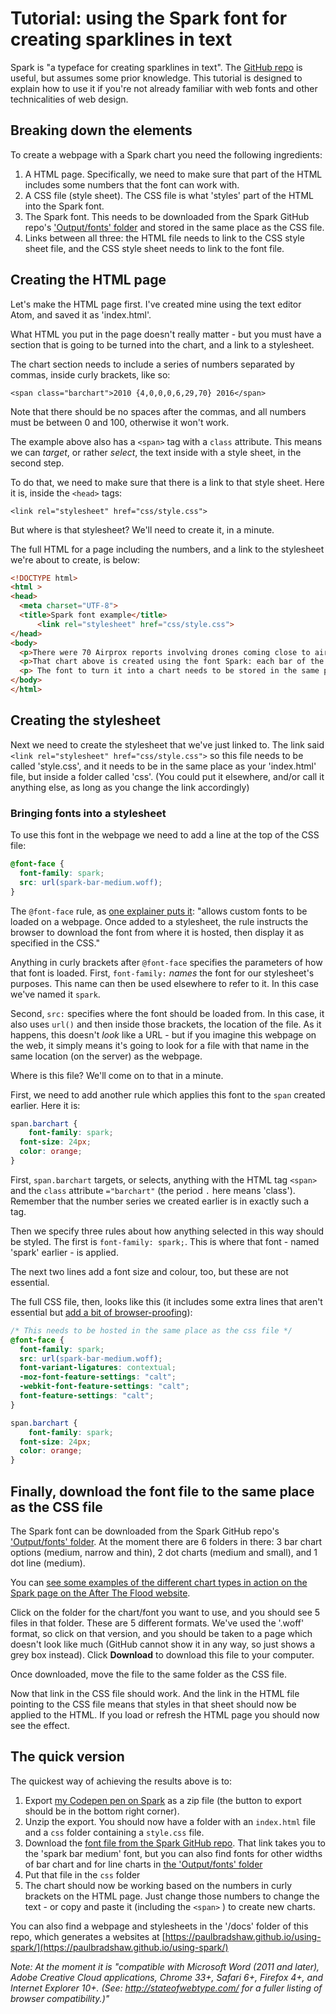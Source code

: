 # Tutorial: using the Spark font for creating sparklines in text

Spark is "a typeface for creating sparklines in text". The [GitHub repo](https://github.com/aftertheflood/spark) is useful, but assumes some prior knowledge. This tutorial is designed to explain how to use it if you're not already familiar with web fonts and other technicalities of web design.

## Breaking down the elements

To create a webpage with a Spark chart you need the following ingredients:

1. A HTML page. Specifically, we need to make sure that part of the HTML includes some numbers that the font can work with.
2. A CSS file (style sheet). The CSS file is what 'styles' part of the HTML into the Spark font.
3. The Spark font. This needs to be downloaded from the Spark GitHub repo's ['Output/fonts' folder](https://github.com/paulbradshaw/spark/tree/master/Output/Webfonts) and stored in the same place as the CSS file.
4. Links between all three: the HTML file needs to link to the CSS style sheet file, and the CSS style sheet needs to link to the font file.

## Creating the HTML page

Let's make the HTML page first. I've created mine using the text editor Atom, and saved it as 'index.html'.

What HTML you put in the page doesn't really matter - but you must have a section that is going to be turned into the chart, and a link to a stylesheet.

The chart section needs to include a series of numbers separated by commas, inside curly brackets, like so:

`<span class="barchart">2010 {4,0,0,0,6,29,70} 2016</span>`

Note that there should be no spaces after the commas, and all numbers must be between 0 and 100, otherwise it won't work.

The example above also has a `<span>` tag with a `class` attribute. This means we can *target*, or rather *select*, the text inside with a style sheet, in the second step.

To do that, we need to make sure that there is a link to that style sheet. Here it is, inside the `<head>` tags:

`<link rel="stylesheet" href="css/style.css">`

But where is that stylesheet? We'll need to create it, in a minute.

The full HTML for a page including the numbers, and a link to the stylesheet we're about to create, is below:

```html
<!DOCTYPE html>
<html >
<head>
  <meta charset="UTF-8">
  <title>Spark font example</title>
      <link rel="stylesheet" href="css/style.css">
</head>
<body>
  <p>There were 70 Airprox reports involving drones coming close to aircraft over the UK in 2016 - compared to 29 in 2015 and just 6 in 2014. There were no incidents at all between 2011 and 2013: <span class="barchart">2010 {4,0,0,0,6,29,70} 2016</span>. There have been 33 incidents up to May 2017. </p>
  <p>That chart above is created using the font Spark: each bar of the chart is actually a number.</p>
  <p> The font to turn it into a chart needs to be stored in the same place as the CSS file.</p>
</body>
</html>
```

## Creating the stylesheet

Next we need to create the stylesheet that we've just linked to. The link said `<link rel="stylesheet" href="css/style.css">` so this file needs to be called 'style.css', and it needs to be in the same place as your 'index.html' file, but inside a folder called 'css'. (You could put it elsewhere, and/or call it anything else, as long as you change the link accordingly)

### Bringing fonts into a stylesheet

To use this font in the webpage we need to add a line at the top of the CSS file:

```css
@font-face {
  font-family: spark;
  src: url(spark-bar-medium.woff);
}
```

The `@font-face` rule, as [one explainer puts it](https://css-tricks.com/snippets/css/using-font-face/): "allows custom fonts to be loaded on a webpage. Once added to a stylesheet, the rule instructs the browser to download the font from where it is hosted, then display it as specified in the CSS."

Anything in curly brackets after `@font-face` specifies the parameters of how that font is loaded. First, `font-family:` *names* the font for our stylesheet's purposes. This name can then be used elsewhere to refer to it. In this case we've named it `spark`.

Second, `src:` specifies where the font should be loaded from. In this case, it also uses `url()` and then inside those brackets, the location of the file. As it happens, this doesn't *look* like a URL - but if you imagine this webpage on the web, it simply means it's going to look for a file with that name in the same location (on the server) as the webpage.

Where is this file? We'll come on to that in a minute.

First, we need to add another rule which applies this font to the `span` created earlier. Here it is:

```css
span.barchart {
    font-family: spark;
  font-size: 24px;
  color: orange;
}
```

First, `span.barchart` targets, or selects, anything with the HTML tag `<span>` and the `class` attribute `="barchart"` (the period `.` here means 'class'). Remember that the number series we created earlier is in exactly such a tag.

Then we specify three rules about how anything selected in this way should be styled. The first is `font-family: spark;`. This is where that font - named 'spark' earlier - is applied.

The next two lines add a font size and colour, too, but these are not essential.

The full CSS file, then, looks like this (it includes some extra lines that aren't essential but [add a bit of browser-proofing](https://helpx.adobe.com/typekit/using/open-type-syntax.html#calt)):

```css
/* This needs to be hosted in the same place as the css file */
@font-face {
  font-family: spark;
  src: url(spark-bar-medium.woff);
  font-variant-ligatures: contextual;
  -moz-font-feature-settings: "calt";
  -webkit-font-feature-settings: "calt";
  font-feature-settings: "calt";
}

span.barchart {
    font-family: spark;
  font-size: 24px;
  color: orange;
}
```

## Finally, download the font file to the same place as the CSS file

The Spark font can be downloaded from the Spark GitHub repo's ['Output/fonts' folder](https://github.com/paulbradshaw/spark/tree/master/Output/Webfonts). At the moment there are 6 folders in there: 3 bar chart options (medium, narrow and thin), 2 dot charts (medium and small), and 1 dot line (medium).

You can [see some examples of the different chart types in action on the Spark page on the After The Flood website](http://aftertheflood.co/projects/atf-spark).

Click on the folder for the chart/font you want to use, and you should see 5 files in that folder. These are 5 different formats. We've used the '.woff' format, so click on that version, and you should be taken to a page which doesn't look like much (GitHub cannot show it in any way, so just shows a grey box instead). Click **Download** to download this file to your computer.

Once downloaded, move the file to the same folder as the CSS file.

Now that link in the CSS file should work. And the link in the HTML file pointing to the CSS file means that styles in that sheet should now be applied to the HTML. If you load or refresh the HTML page you should now see the effect.


## The quick version

The quickest way of achieving the results above is to:

1. Export [my Codepen pen on Spark](https://codepen.io/paulbradshaw/pen/zEBzmE) as a zip file (the button to export should be in the bottom right corner).
2. Unzip the export. You should now have a folder with an `index.html` file and a `css` folder containing a `style.css` file.
3. Download the [font file from the Spark GitHub repo](https://github.com/paulbradshaw/spark/blob/master/Output/Webfonts/Bar%20-%20medium/spark-bar-medium.woff). That link takes you to the 'spark bar medium' font, but you can also find fonts for other widths of bar chart and for line charts in [the 'Output/fonts' folder](https://github.com/paulbradshaw/spark/tree/master/Output/Webfonts)
4. Put that file in the `css` folder
5. The chart should now be working based on the numbers in curly brackets on the HTML page. Just change those numbers to change the text - or copy and paste it (including the `<span>` ) to create new charts.

You can also find a webpage and stylesheets in the '/docs' folder of this repo, which generates a websites at [https://paulbradshaw.github.io/using-spark/](https://paulbradshaw.github.io/using-spark/)

*Note: At the moment it is "compatible with Microsoft Word (2011 and later), Adobe Creative Cloud applications, Chrome 33+, Safari 6+, Firefox 4+, and Internet Explorer 10+. (See: http://stateofwebtype.com/ for a fuller listing of browser compatibility.)"*
